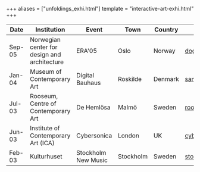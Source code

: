 +++
aliases = ["unfoldings_exhi.html"]
template = "interactive-art-exhi.html"
+++

| Date | Institution | Event | Town | Country | Website |
| - | - | - | - | - | - |
| Sep-05 | Norwegian center for design and architecture | ERA'05 | Oslo | Norway | [doga.no](https://www.doga.no/) |
| Jan-04 | Museum of Contemporary Art | Digital Bauhaus | Roskilde | Denmark | [samtidsmuseet.dk](http://www.samtidsmuseet.dk/) |
| Jul-03 | Rooseum, Centre of Contemporary Art | De Hemlösa | Malmö | Sweden | [rooseum.se](https://www.rooseum.se/) |
| Jun-03 | Institute of Contemporary Art (ICA) | Cybersonica | London | UK | [cybersonica.org](http://www.cybersonica.org/) |
| Feb-03 | Kulturhuset | Stockholm New Music | Stockholm | Sweden | [stockholmnewmusic.se](http://www.stockholmnewmusic.se/) |
